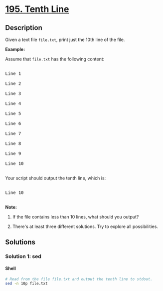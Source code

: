 # [195. Tenth Line](https://leetcode.com/problems/tenth-line)

## Description

<!-- description:start -->

<p>Given a text file&nbsp;<code>file.txt</code>, print&nbsp;just the 10th line of the&nbsp;file.</p>

<p><strong class="example">Example:</strong></p>

<p>Assume that <code>file.txt</code> has the following content:</p>

<pre>

Line 1

Line 2

Line 3

Line 4

Line 5

Line 6

Line 7

Line 8

Line 9

Line 10

</pre>

<p>Your script should output the tenth line, which is:</p>

<pre>

Line 10

</pre>

<div class="spoilers"><b>Note:</b><br />

1. If the file contains less than 10 lines, what should you output?<br />

2. There&#39;s at least three different solutions. Try to explore all possibilities.</div>

<!-- description:end -->

## Solutions

<!-- solution:start -->

### Solution 1: sed

#### Shell

```bash
# Read from the file file.txt and output the tenth line to stdout.
sed -n 10p file.txt
```

<!-- solution:end -->

<!-- problem:end -->
